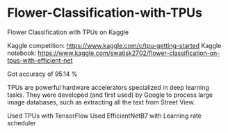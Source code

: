 # Flower-Classification-with-TPUs
Flower Classification with TPUs on Kaggle

Kaggle competition: https://www.kaggle.com/c/tpu-getting-started
Kaggle notebook: https://www.kaggle.com/swatisk2702/flower-classification-on-tpus-with-efficient-net

Got accuracy of 95.14 %

TPUs are powerful hardware accelerators specialized in deep learning tasks. They were developed (and first used) by Google to process large image databases, such as extracting all the text from Street View.

Used TPUs with TensorFlow
Used EfficientNetB7 with Learning rate scheduler

